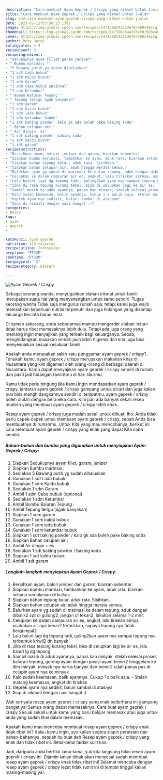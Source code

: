 ```yaml
---
description: "Cara membuat Ayam Geprek / Crispy yang nikmat Untuk Jualan"
title: "Cara membuat Ayam Geprek / Crispy yang nikmat Untuk Jualan"
slug: 542-cara-membuat-ayam-geprek-crispy-yang-nikmat-untuk-jualan
date: 2021-02-12T03:56:23.139Z
image: https://img-global.cpcdn.com/recipes/147156d34a533ef0/680x482cq70/ayam-geprek-crispy-foto-resep-utama.jpg
thumbnail: https://img-global.cpcdn.com/recipes/147156d34a533ef0/680x482cq70/ayam-geprek-crispy-foto-resep-utama.jpg
cover: https://img-global.cpcdn.com/recipes/147156d34a533ef0/680x482cq70/ayam-geprek-crispy-foto-resep-utama.jpg
author: Ruby Hardy
ratingvalue: 4.9
reviewcount: 9
recipeingredient:
- "Secukupnya ayam fillet garam jeniper"
- " Bumbu marinasi "
- "5 Bawang putih yg sudah dihaluskan"
- "1 sdt Lada bubuk"
- "1 sdm Kaldu bubuk"
- "1 sdm Garam"
- "1 sdm Cabe bubuk optional"
- "1 sdm Ketumbar"
- " Bumbu Baluran Tepung "
- " Tepung terigu agak banyakan"
- "1 sdm garam"
- "1 sdm kaldu bubuk"
- "1 sdm lada bubuk"
- "1 sdm ketumbar bubuk"
- "1 sdt baking powder  kalo gk ada boleh pake baking soda"
- " Bahan celupan air "
- " Air dingin  es"
- "1 sdt baking powder  baking soda"
- "1 sdt kaldu bubuk"
- "1 sdt garam"
recipeinstructions:
- "Bersihkan ayam, baluri jeniper dan garam, biarkan sebentar"
- "Siapkan bumbu marinasi, tambahkan ke ayam, aduk rata, biarkan selama semalaman di kulkas."
- "Siapkan bahan tepung balur, aduk rata. Sisihkan."
- "Siapkan bahan celupan air, aduk hingga merata semua."
- "Balurkan ayam yg sudah di marinasi ke dalam tepung, aduk dengan dibalik2 spt di gulung2, jangan di tekan2, lakukan selama 1-2 mnit"
- "Celupkan ke dalam campuran air es, angkat, lalu tiriskan airnya, usahakan air nya benar2 tertiriskan, supaya tepung nya tidak bergumpal2"
- "Lalu baluri lagi dg tepung tadi, guling2kan ayam nya sampai tepung nya terbentuk kriwil2 dn banyak"
- "Jika di rasa tepung kurang tebal, bisa di celupkan lagi ke air es, lalu baluri lg dg tepung"
- "Sambil masih di aduk ayamnya, panas kan minyak, stelah selesai proses baluran tepung, goreng ayam dengan posisi ayam bener2 tenggelam ke dlm minyak, minyak nya harus banyak dan bener2 udah panas pas di celupin ayam nya ke minyak"
- "Kalo sudah keemasan, balik ayamnya. Cukup 1 x balik saja. Stelah matang keemasan, angkat dn tiriskan"
- "Geprek ayam nya sedikit, baluri sambal di atasnya"
- "Siap di nikmati dengan nasi hangat :)"
categories:
- Resep
tags:
- ayam
- geprek
- 

katakunci: ayam geprek  
nutrition: 178 calories
recipecuisine: Indonesian
preptime: "PT33M"
cooktime: "PT32M"
recipeyield: "2"
recipecategory: Dessert

---
```



![Ayam Geprek / Crispy](https://img-global.cpcdn.com/recipes/147156d34a533ef0/680x482cq70/ayam-geprek-crispy-foto-resep-utama.jpg)

Sebagai seorang wanita, menyuguhkan olahan nikmat untuk famili merupakan suatu hal yang menyenangkan untuk kamu sendiri. Tugas seorang  wanita Tidak saja mengurus rumah saja, tetapi kamu juga wajib memastikan keperluan nutrisi terpenuhi dan juga hidangan yang disantap keluarga tercinta harus lezat.

Di zaman  sekarang, anda sebenarnya mampu mengorder olahan instan tidak harus ribet memasaknya lebih dulu. Tetapi ada juga orang yang memang ingin menyajikan yang terbaik bagi keluarganya. Sebab, menghidangkan masakan sendiri jauh lebih higienis dan kita juga bisa menyesuaikan sesuai kesukaan famili. 



Apakah anda merupakan salah satu penggemar ayam geprek / crispy?. Tahukah kamu, ayam geprek / crispy merupakan makanan khas di Nusantara yang kini digemari oleh orang-orang di berbagai daerah di Nusantara. Kamu dapat menyajikan ayam geprek / crispy sendiri di rumah dan pasti jadi hidangan favoritmu di hari liburmu.

Kamu tidak perlu bingung jika kamu ingin mendapatkan ayam geprek / crispy, lantaran ayam geprek / crispy gampang untuk dicari dan juga kalian pun bisa menghidangkannya sendiri di tempatmu. ayam geprek / crispy boleh diolah dengan beraneka cara. Kini pun ada banyak sekali resep modern yang membuat ayam geprek / crispy lebih enak.

Resep ayam geprek / crispy juga mudah sekali untuk dibuat, lho. Anda tidak perlu capek-capek untuk memesan ayam geprek / crispy, sebab Anda bisa membuatnya di rumahmu. Untuk Kita yang mau mencobanya, berikut ini cara membuat ayam geprek / crispy yang enak yang dapat Kita coba sendiri.

<!--inarticleads1-->

##### Bahan-bahan dan bumbu yang digunakan untuk menyiapkan Ayam Geprek / Crispy:

1. Siapkan Secukupnya ayam fillet, garam, jeniper
1. Siapkan  Bumbu marinasi :
1. Sediakan 5 Bawang putih yg sudah dihaluskan
1. Gunakan 1 sdt Lada bubuk
1. Gunakan 1 sdm Kaldu bubuk
1. Sediakan 1 sdm Garam
1. Ambil 1 sdm Cabe bubuk (optional)
1. Sediakan 1 sdm Ketumbar
1. Ambil  Bumbu Baluran Tepung :
1. Ambil  Tepung terigu (agak banyakan)
1. Siapkan 1 sdm garam
1. Gunakan 1 sdm kaldu bubuk
1. Gunakan 1 sdm lada bubuk
1. Gunakan 1 sdm ketumbar bubuk
1. Siapkan 1 sdt baking powder / kalo gk ada boleh pake baking soda
1. Siapkan  Bahan celupan air :
1. Ambil  Air dingin + es
1. Sediakan 1 sdt baking powder / baking soda
1. Siapkan 1 sdt kaldu bubuk
1. Ambil 1 sdt garam




<!--inarticleads2-->

##### Langkah-langkah menyiapkan Ayam Geprek / Crispy:

1. Bersihkan ayam, baluri jeniper dan garam, biarkan sebentar
1. Siapkan bumbu marinasi, tambahkan ke ayam, aduk rata, biarkan selama semalaman di kulkas.
1. Siapkan bahan tepung balur, aduk rata. Sisihkan.
1. Siapkan bahan celupan air, aduk hingga merata semua.
1. Balurkan ayam yg sudah di marinasi ke dalam tepung, aduk dengan dibalik2 spt di gulung2, jangan di tekan2, lakukan selama 1-2 mnit
1. Celupkan ke dalam campuran air es, angkat, lalu tiriskan airnya, usahakan air nya benar2 tertiriskan, supaya tepung nya tidak bergumpal2
1. Lalu baluri lagi dg tepung tadi, guling2kan ayam nya sampai tepung nya terbentuk kriwil2 dn banyak
1. Jika di rasa tepung kurang tebal, bisa di celupkan lagi ke air es, lalu baluri lg dg tepung
1. Sambil masih di aduk ayamnya, panas kan minyak, stelah selesai proses baluran tepung, goreng ayam dengan posisi ayam bener2 tenggelam ke dlm minyak, minyak nya harus banyak dan bener2 udah panas pas di celupin ayam nya ke minyak
1. Kalo sudah keemasan, balik ayamnya. Cukup 1 x balik saja. - Stelah matang keemasan, angkat dn tiriskan
1. Geprek ayam nya sedikit, baluri sambal di atasnya
1. Siap di nikmati dengan nasi hangat :)




Wah ternyata resep ayam geprek / crispy yang enak sederhana ini gampang banget ya! Semua orang dapat memasaknya. Cara buat ayam geprek / crispy Sesuai sekali untuk kamu yang baru belajar memasak atau juga untuk anda yang sudah lihai dalam memasak.

Apakah kamu mau mencoba membuat resep ayam geprek / crispy enak tidak ribet ini? Kalau kamu ingin, ayo kalian segera siapin peralatan dan bahan-bahannya, setelah itu buat deh Resep ayam geprek / crispy yang enak dan tidak ribet ini. Betul-betul taidak sulit kan. 

Jadi, daripada anda berfikir lama-lama, yuk kita langsung bikin resep ayam geprek / crispy ini. Dijamin kalian tiidak akan menyesal sudah membuat resep ayam geprek / crispy enak tidak ribet ini! Selamat mencoba dengan resep ayam geprek / crispy lezat tidak rumit ini di tempat tinggal kalian masing-masing,ya!.

